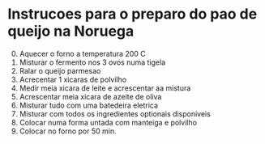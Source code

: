 # Instrucoes para o preparo do pao de queijo na Noruega
0. Aquecer o forno a temperatura 200 C
1. Misturar o fermento nos 3 ovos numa tigela
2. Ralar o queijo parmesao
3. Acrecentar 1 xicaras de polvilho
4. Medir meia xicara de leite e acrescentar aa mistura
5. Acrescentar meia xicara de azeite de oliva
6. Misturar tudo com uma batedeira eletrica 
7. Misturar com todos os ingredientes optionais disponiveis
8. Colocar numa forma untada com manteiga e polvilho 
9. Colocar no forno por 50 min.


